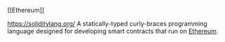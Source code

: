 [[Ethereum]]

https://soliditylang.org/
A statically-typed curly-braces programming language designed for developing smart contracts that run on [Ethereum](https://ethereum.org/).

